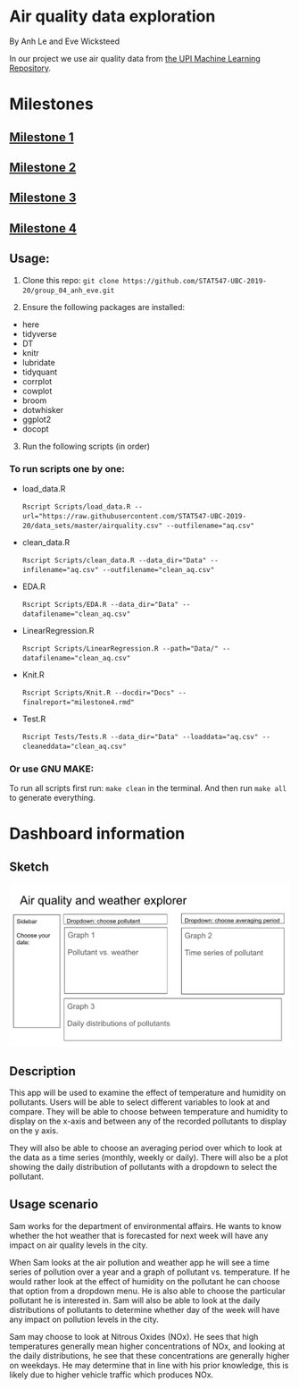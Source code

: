 # Air quality data exploration
By Anh Le and Eve Wicksteed

In our project we use air quality data from [the UPI Machine Learning Repository](https://archive.ics.uci.edu/ml/datasets/Air+Quality).


# Milestones

## [Milestone 1](https://stat547-ubc-2019-20.github.io/group_04_anh_eve/Docs/milestone1.html)

## [Milestone 2](https://stat547-ubc-2019-20.github.io/group_04_anh_eve/Docs/milestone2.html)

## [Milestone 3](https://stat547-ubc-2019-20.github.io/group_04_anh_eve/Docs/milestone3.html)

## [Milestone 4](https://stat547-ubc-2019-20.github.io/group_04_anh_eve/Docs/milestone4.html)


## Usage:

1. Clone this repo:
  `git clone https://github.com/STAT547-UBC-2019-20/group_04_anh_eve.git`

2. Ensure the following packages are installed:
- here
- tidyverse
- DT
- knitr
- lubridate
- tidyquant
- corrplot
- cowplot
- broom
- dotwhisker
- ggplot2
- docopt


3. Run the following scripts (in order)

### To run scripts one by one:

- load_data.R

  `Rscript Scripts/load_data.R --url="https://raw.githubusercontent.com/STAT547-UBC-2019-20/data_sets/master/airquality.csv" --outfilename="aq.csv"`

- clean_data.R

  `Rscript Scripts/clean_data.R --data_dir="Data" --infilename="aq.csv" --outfilename="clean_aq.csv"`

- EDA.R

  `Rscript Scripts/EDA.R --data_dir="Data" --datafilename="clean_aq.csv"`

- LinearRegression.R

  `Rscript Scripts/LinearRegression.R --path="Data/" --datafilename="clean_aq.csv"`
  
- Knit.R

  `Rscript Scripts/Knit.R --docdir="Docs" --finalreport="milestone4.rmd"`
  
- Test.R

  `Rscript Tests/Tests.R --data_dir="Data" --loaddata="aq.csv" --cleaneddata="clean_aq.csv"`


### Or use GNU MAKE:

To run all scripts first run: `make clean` in the terminal. And then run `make all` to generate everything. 


# Dashboard information

## Sketch

![](/Images/dashboard_sketch_m4.png)

## Description

This app will be used to examine the effect of temperature and humidity on pollutants. Users will be able to select different variables to look at and compare. They will be able to choose between temperature and humidity to display on the x-axis and between any of the recorded pollutants to display on the y axis. 

They will also be able to choose an averaging period over which to look at the data as a time series (monthly, weekly or daily). There will also be a plot showing the daily distribution of pollutants with a dropdown to select the pollutant. 


## Usage scenario

Sam works for the department of environmental affairs. He wants to know whether the hot weather that is forecasted for next week will have any impact on air quality levels in the city. 

When Sam looks at the air pollution and weather app he will see a time series of pollution over a year and a graph of pollutant vs. temperature. If he would rather look at the effect of humidity on the pollutant he can choose that option from a dropdown menu. He is also able to choose the particular pollutant he is interested in. 
Sam will also be able to look at the daily distributions of pollutants to determine whether day of the week will have any impact on pollution levels in the city. 

Sam may choose to look at Nitrous Oxides (NOx). He sees that high temperatures generally mean higher concentrations of NOx, and looking at the daily distributions, he see that these concentrations are generally higher on weekdays. He may determine that in line with his prior knowledge, this is likely due to higher vehicle traffic which produces NOx. 



